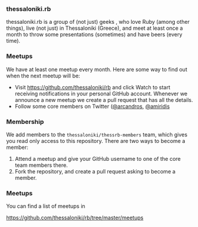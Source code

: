 ### thessaloniki.rb

thessaloniki.rb is a group of (not just) geeks , who love Ruby (among
other things), live (not just) in Thessaloniki (Greece), and meet at least once a
month to throw some presentations (sometimes) and have beers (every
time).

### Meetups

We have at least one meetup every month. Here are some way to find out
when the next meetup will be:

* Visit https://github.com/thessaloniki/rb and click Watch to start
  receiving notifications in your personal GitHub account. Whenever we
announce a new meetup we create a pull request that has all the details.
* Follow some core members on Twitter
  ([@arcandros](https://twitter.com/arcandros),
  [@amiridis](https://twitter.com/amiridis)

### Membership

We add members to the `thessaloniki/thessrb-members` team, which gives
you read only access to this repository. There are two ways to become a
member:

1. Attend a meetup and give your GitHub username to one of the core team
   members there.
2. Fork the repository, and create a pull request asking to become a
   member.

### Meetups

You can find a list of meetups in

https://github.com/thessaloniki/rb/tree/master/meetups

